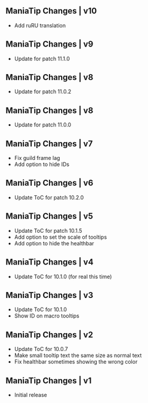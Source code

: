 ManiaTip Changes | v10
----------------------
- Add ruRU translation

ManiaTip Changes | v9
---------------------
- Update for patch 11.1.0

ManiaTip Changes | v8
---------------------
- Update for patch 11.0.2

ManiaTip Changes | v8
---------------------
- Update for patch 11.0.0

ManiaTip Changes | v7
---------------------
- Fix guild frame lag
- Add option to hide IDs

ManiaTip Changes | v6
---------------------
- Update ToC for patch 10.2.0

ManiaTip Changes | v5
---------------------
- Update ToC for patch 10.1.5
- Add option to set the scale of tooltips
- Add option to hide the healthbar

ManiaTip Changes | v4
---------------------
- Update ToC for 10.1.0 (for real this time)

ManiaTip Changes | v3
---------------------
- Update ToC for 10.1.0
- Show ID on macro tooltips

ManiaTip Changes | v2
---------------------
- Update ToC for 10.0.7
- Make small tooltip text the same size as normal text
- Fix healthbar sometimes showing the wrong color

ManiaTip Changes | v1
---------------------
- Initial release